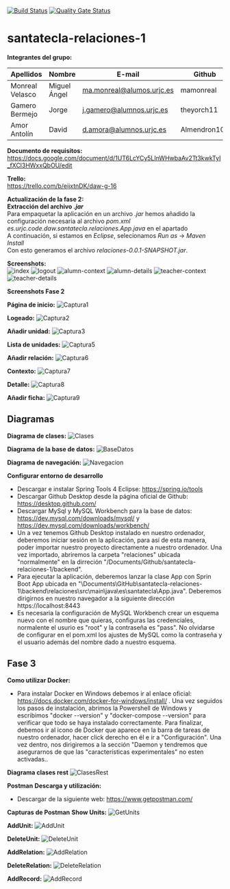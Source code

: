 [![Build Status](https://travis-ci.org/mamonreal/santatecla-relaciones-1.svg?branch=master)](https://travis-ci.org/mamonreal/santatecla-relaciones-1)
[![Quality Gate Status](https://sonarcloud.io/api/project_badges/measure?project=mamonreal_santatecla-relaciones-1&metric=alert_status)](https://sonarcloud.io/dashboard?id=mamonreal_santatecla-relaciones-1)

# santatecla-relaciones-1

**Integrantes del grupo:**

Apellidos | Nombre | E-mail | Github 
--- | --- | --- | --- 
Monreal Velasco | Miguel Ángel | ma.monreal@alumos.urjc.es | mamonreal 
Gamero Bermejo | Jorge | j.gamero@alumnos.urjc.es | theyorch11
Amor Antolín | David | d.amora@alumnos.urjc.es | Almendron100

**Documento de requisitos:**  
https://docs.google.com/document/d/1UT6LcYCy5LInWHwbaAv2Tt3kwkTyI_fXCl3HWxxQbOU/edit

**Trello:**  
https://trello.com/b/eijxtnDK/daw-g-16  

**Actualización de la fase 2:**  
**Extracción del archivo *.jar***   
Para empaquetar la aplicación en un archivo *.jar* hemos añadido la configuración necesaria al archivo *pom.xml*  
*<start-class>es.urjc.code.daw.santatecla.relaciones.App.java</start-class>* en el apartado *<properties>*  
  A continuación, si estamos en *Eclipse*, selecionamos *Run as* -> *Maven Install*  
  Con esto generamos el archivo *relaciones-0.0.1-SNAPSHOT.jar*.  
  
**Screenshots:**  
![index](https://github.com/CodeURJC-DAW-2018-19/santatecla-relaciones-1/blob/master/screenshots/index.JPG)
![logout](https://github.com/CodeURJC-DAW-2018-19/santatecla-relaciones-1/blob/master/screenshots/logout.JPG)
![alumn-context](https://github.com/CodeURJC-DAW-2018-19/santatecla-relaciones-1/blob/master/screenshots/alumn-context.JPG)
![alumn-details](https://github.com/CodeURJC-DAW-2018-19/santatecla-relaciones-1/blob/master/screenshots/alumn-details.JPG)
![teacher-context](https://github.com/CodeURJC-DAW-2018-19/santatecla-relaciones-1/blob/master/screenshots/teacher-context.JPG)
![teacher-details](https://github.com/CodeURJC-DAW-2018-19/santatecla-relaciones-1/blob/master/screenshots/teacher-details.JPG)

**Screenshots Fase 2**

**Página de inicio:**
![Captura1](https://github.com/CodeURJC-DAW-2018-19/santatecla-relaciones-1/blob/master/screenshots/Captura1.PNG)

**Logeado:**
![Captura2](https://github.com/CodeURJC-DAW-2018-19/santatecla-relaciones-1/blob/master/screenshots/Captura2.PNG)

**Añadir unidad:**
![Captura3](https://github.com/CodeURJC-DAW-2018-19/santatecla-relaciones-1/blob/master/screenshots/Captura3.PNG)

**Lista de unidades:**
![Captura5](https://github.com/CodeURJC-DAW-2018-19/santatecla-relaciones-1/blob/master/screenshots/Captura5.PNG)

**Añadir relación:**
![Captura6](https://github.com/CodeURJC-DAW-2018-19/santatecla-relaciones-1/blob/master/screenshots/Captura6.PNG)

**Contexto:**
![Captura7](https://github.com/CodeURJC-DAW-2018-19/santatecla-relaciones-1/blob/master/screenshots/Captura7.PNG)

**Detalle:**
![Captura8](https://github.com/CodeURJC-DAW-2018-19/santatecla-relaciones-1/blob/master/screenshots/Captura8.PNG)

**Añadir ficha:**
![Captura9](https://github.com/CodeURJC-DAW-2018-19/santatecla-relaciones-1/blob/master/screenshots/Captura9.PNG)

## Diagramas
**Diagrama de clases:**
![Clases](https://github.com/CodeURJC-DAW-2018-19/santatecla-relaciones-1/blob/master/screenshots/Clases.png)

**Diagrama de la base de datos:**
![BaseDatos](https://github.com/CodeURJC-DAW-2018-19/santatecla-relaciones-1/blob/master/screenshots/BaseDatos.PNG)

**Diagrama de navegación:**
![Navegacion](https://github.com/CodeURJC-DAW-2018-19/santatecla-relaciones-1/blob/master/screenshots/Navegacion.png)

**Configurar entorno de desarrollo**
- Descargar e instalar Spring Tools 4 Eclipse: https://spring.io/tools
- Descargar Github Desktop desde la página oficial de Github: https://desktop.github.com/
- Descargar MySql  y MySQL Workbench para la base de datos: https://dev.mysql.com/downloads/mysql/ y https://dev.mysql.com/downloads/workbench/
- Un a vez tenemos Github Desktop instalado en nuestro ordenador, deberemos iniciar sesión en la aplicación, para así de esta manera, poder importar nuestro proyecto directamente a nuestro ordenador. Una vez importado, abriremos la carpeta "relaciones" ubicada "normalmente" en la dirreción "/Documents/Github/santatecla-relaciones-1/backend".
- Para ejecutar la aplicación, deberemos lanzar la clase App con Sprin Boot App ubicada en "\Documents\GitHub\santatecla-relaciones-1\backend\relaciones\src\main\java\es\santatecla\App.java". Deberemos dirigirnos en nuestro navegador a la siguiente dirección https://localhost:8443
- Es necesaria la configuración de MySQL Workbench crear un esquema nuevo con el nombre que quieras, configuras las credenciales, normalente el usurio es "root" y la contraseña es "pass". No olvidarse de configurar en el pom.xml los ajustes de MySQL como la contraseña y el usuario además del nombre dado a nuestro esquema.

## Fase 3

**Como utilizar Docker:**
- Para instalar Docker en Windows debemos ir al enlace oficial: https://docs.docker.com/docker-for-windows/install/ . Una vez seguidos los pasos de instalación, abrimos la Powershell de Windows y escribimos "docker --version" y "docker-compose --version" para verificar que todo se haya instalado correctamente. Para finalizar, debemos ir al icono de Docker que aparece en la barra de tareas de nuestro ordenador, hacer click derecho en él e ir a "Configuración". Una vez dentro, nos dirigiremos a la sección "Daemon y tendremos que asegurarnos de que las "características experimentales" no esten activadas..

**Diagrama clases rest**
![ClasesRest](https://github.com/CodeURJC-DAW-2018-19/santatecla-relaciones-1/blob/master/screenshots/ClasesRest.png)
 
**Postman**
**Descarga y utilización:**
- Descargar de la siguiente web: https://www.getpostman.com/

**Capturas de Postman**
**Show Units:**
![GetUnits](https://github.com/CodeURJC-DAW-2018-19/santatecla-relaciones-1/blob/master/screenshots/GetUnits.PNG)

**AddUnit:**
![AddUnit](https://github.com/CodeURJC-DAW-2018-19/santatecla-relaciones-1/blob/master/screenshots/AddUnit.PNG)

**DeleteUnit:**
![DeleteUnit](https://github.com/CodeURJC-DAW-2018-19/santatecla-relaciones-1/blob/master/screenshots/DeleteUnit.PNG)

**AddRelation:**
![AddRelation](https://github.com/CodeURJC-DAW-2018-19/santatecla-relaciones-1/blob/master/screenshots/AddRelation.PNG)

**DeleteRelation:**
![DeleteRelation](https://github.com/CodeURJC-DAW-2018-19/santatecla-relaciones-1/blob/master/screenshots/DeleteRelation.PNG)

**AddRecord:**
![AddRecord](https://github.com/CodeURJC-DAW-2018-19/santatecla-relaciones-1/blob/master/screenshots/AddRecord.PNG)
